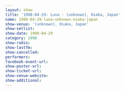 ```yaml
---
layout: show
title: '1998-04-29: Luna - (unknown), Osaka, Japan'
name: 1998-04-29-luna-unknown-osaka-japan
show-venue: '(unknown), Osaka, Japan'
show-setlist: 
show-date: 1998-04-29
category: 1998
show-radio: 
show-lastfm: 
show-cancelled: 
performers: 
facebook-event-url: 
show-poster-url: 
show-ticket-url: 
show-venue-website: 
show-additional: 
---
```


